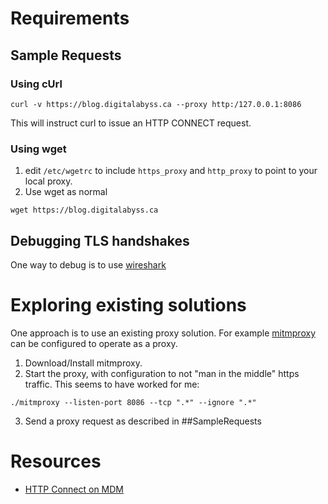 # Requirements


## Sample Requests

### Using cUrl

```
curl -v https://blog.digitalabyss.ca --proxy http:/127.0.0.1:8086
```
This will instruct curl to issue an HTTP CONNECT request.

### Using wget

1. edit `/etc/wgetrc` to include `https_proxy` and `http_proxy` to point to your local proxy.
2. Use wget as normal

```
wget https://blog.digitalabyss.ca
```

## Debugging TLS handshakes

One way to debug is to use [wireshark](https://www.wireshark.org/)


# Exploring existing solutions

One approach is to use an existing proxy solution.  For example [mitmproxy](https://mitmproxy.org/) can be configured to operate as a proxy.

1. Download/Install mitmproxy.
2. Start the proxy, with configuration to not "man in the middle" https traffic. This seems to have worked for me:
```
./mitmproxy --listen-port 8086 --tcp ".*" --ignore ".*"
```
3.  Send a proxy request as described in ##SampleRequests


# Resources

* [HTTP Connect on MDM](https://developer.mozilla.org/en-US/docs/Web/HTTP/Methods/CONNECT)
